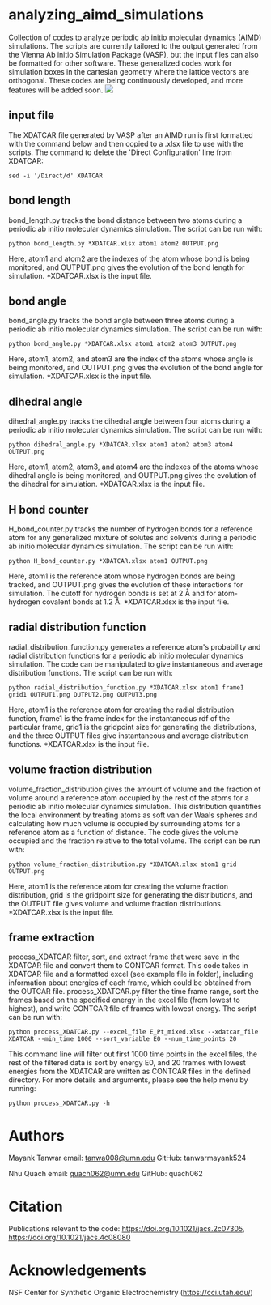 # analyzing_aimd_simulations
Collection of codes to analyze periodic ab initio molecular dynamics (AIMD) simulations. The scripts are currently tailored to the output generated from the Vienna Ab initio Simulation Package (VASP), but the input files can also be formatted for other software. These generalized codes work for simulation boxes in the cartesian geometry where the lattice vectors are orthogonal. These codes are being continuously developed, and more features will be added soon.
![](https://github.com/tanwarmayank524/analyzing_aimd_simulations/blob/main/mygif.gif)
## input file
The XDATCAR file generated by VASP after an AIMD run is first formatted with the command below and then copied to a .xlsx file to use with the scripts. The command to delete the 'Direct Configuration' line from XDATCAR:

```sed -i '/Direct/d' XDATCAR```


## bond length
bond_length.py tracks the bond distance between two atoms during a periodic ab initio molecular dynamics simulation. The script can be run with:

```python bond_length.py *XDATCAR.xlsx atom1 atom2 OUTPUT.png```

Here, atom1 and atom2 are the indexes of the atom whose bond is being monitored, and OUTPUT.png gives the evolution of the bond length for simulation. *XDATCAR.xlsx is the input file. 


## bond angle
bond_angle.py tracks the bond angle between three atoms during a periodic ab initio molecular dynamics simulation. The script can be run with:

```python bond_angle.py *XDATCAR.xlsx atom1 atom2 atom3 OUTPUT.png```

Here, atom1, atom2, and atom3 are the index of the atoms whose angle is being monitored, and OUTPUT.png gives the evolution of the bond angle for simulation. *XDATCAR.xlsx is the input file.


## dihedral angle
dihedral_angle.py tracks the dihedral angle between four atoms during a periodic ab initio molecular dynamics simulation. The script can be run with:

```python dihedral_angle.py *XDATCAR.xlsx atom1 atom2 atom3 atom4 OUTPUT.png```

Here, atom1, atom2, atom3, and atom4 are the indexes of the atoms whose dihedral angle is being monitored, and OUTPUT.png gives the evolution of the dihedral for simulation. *XDATCAR.xlsx is the input file.


## H bond counter
H_bond_counter.py tracks the number of hydrogen bonds for a reference atom for any generalized mixture of solutes and solvents during a periodic ab initio molecular dynamics simulation. The script can be run with:

```python H_bond_counter.py *XDATCAR.xlsx atom1 OUTPUT.png```

Here, atom1 is the reference atom whose hydrogen bonds are being tracked, and OUTPUT.png gives the evolution of these interactions for simulation. The cutoff for hydrogen bonds is set at 2 Å and for atom-hydrogen covalent bonds at 1.2 Å. *XDATCAR.xlsx is the input file.


## radial distribution function
radial_distribution_function.py generates a reference atom's probability and radial distribution functions for a periodic ab initio molecular dynamics simulation. The code can be manipulated to give instantaneous and average distribution functions. The script can be run with:

```python radial_distribution_function.py *XDATCAR.xlsx atom1 frame1 grid1 OUTPUT1.png OUTPUT2.png OUTPUT3.png```

Here, atom1 is the reference atom for creating the radial distribution function, frame1 is the frame index for the instantaneous rdf of the particular frame, grid1 is the gridpoint size for generating the distributions, and the three OUTPUT files give instantaneous and average distribution functions. *XDATCAR.xlsx is the input file.


## volume fraction distribution
volume_fraction_distribution gives the amount of volume and the fraction of volume around a reference atom occupied by the rest of the atoms for a periodic ab initio molecular dynamics simulation. This distribution quantifies the local environment by treating atoms as soft van der Waals spheres and calculating how much volume is occupied by surrounding atoms for a reference atom as a function of distance. The code gives the volume occupied and the fraction relative to the total volume. The script can be run with:

```python volume_fraction_distribution.py *XDATCAR.xlsx atom1 grid OUTPUT.png```

Here, atom1 is the reference atom for creating the volume fraction distribution, grid is the gridpoint size for generating the distributions, and the OUTPUT file gives volume and volume fraction distributions. *XDATCAR.xlsx is the input file.

## frame extraction
process_XDATCAR filter, sort, and extract frame that were save in the XDATCAR file and convert them to CONTCAR format. This code takes in XDATCAR file and a formatted excel (see example file in folder), including information about energies of each frame, which could be obtained from the OUTCAR file.  process_XDATCAR.py filter the time frame range, sort the frames based on the specified energy in the excel file (from lowest to highest), and write CONTCAR file of frames with lowest energy. The script can be run with: 

```python process_XDATCAR.py --excel_file E_Pt_mixed.xlsx --xdatcar_file XDATCAR --min_time 1000 --sort_variable E0 --num_time_points 20```

This command line will filter out first 1000 time points in the excel files, the rest of the filtered data is sort by energy E0, and 20 frames with lowest energies from the XDATCAR are written as CONTCAR files in the defined directory. For more details and arguments, please see the help menu by running:

```python process_XDATCAR.py -h``` 

# Authors
Mayank Tanwar
email: tanwa008@umn.edu
GitHub: tanwarmayank524

Nhu Quach
email: quach062@umn.edu
GitHub: quach062

# Citation
Publications relevant to the code: https://doi.org/10.1021/jacs.2c07305, https://doi.org/10.1021/jacs.4c08080
# Acknowledgements
NSF Center for Synthetic Organic Electrochemistry (https://cci.utah.edu/)



